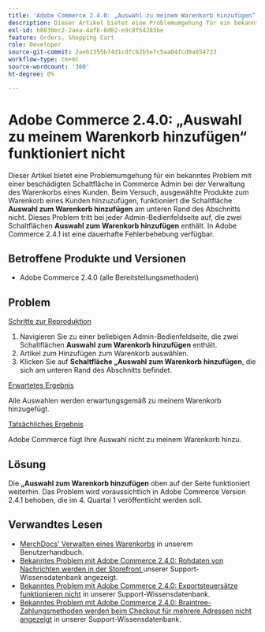 ```yaml
---
title: 'Adobe Commerce 2.4.0: „Auswahl zu meinem Warenkorb hinzufügen“ funktioniert nicht'
description: Dieser Artikel bietet eine Problemumgehung für ein bekanntes Problem mit einer beschädigten Schaltfläche in Commerce Admin bei der Verwaltung des Warenkorbs eines Kunden. Beim Versuch, ausgewählte Produkte zum Warenkorb eines Kunden hinzuzufügen, funktioniert die Schaltfläche **Auswahl zum Warenkorb hinzufügen** am unteren Rand des Abschnitts nicht. Dieses Problem tritt bei jeder Admin-Bedienfeldseite auf, die zwei Schaltflächen **Auswahl zum Warenkorb hinzufügen** enthält. In Adobe Commerce 2.4.1 ist eine dauerhafte Fehlerbehebung verfügbar.
exl-id: b0830ec2-2aea-4afb-8d02-e9c8f54283be
feature: Orders, Shopping Cart
role: Developer
source-git-commit: 2aeb2355b74d1cdfc62b5e7c5aa04fcd0a654733
workflow-type: tm+mt
source-wordcount: '360'
ht-degree: 0%

---
```


# Adobe Commerce 2.4.0: „Auswahl zu meinem Warenkorb hinzufügen“ funktioniert nicht

Dieser Artikel bietet eine Problemumgehung für ein bekanntes Problem mit einer beschädigten Schaltfläche in Commerce Admin bei der Verwaltung des Warenkorbs eines Kunden. Beim Versuch, ausgewählte Produkte zum Warenkorb eines Kunden hinzuzufügen, funktioniert die Schaltfläche **Auswahl zum Warenkorb hinzufügen** am unteren Rand des Abschnitts nicht. Dieses Problem tritt bei jeder Admin-Bedienfeldseite auf, die zwei Schaltflächen **Auswahl zum Warenkorb hinzufügen** enthält. In Adobe Commerce 2.4.1 ist eine dauerhafte Fehlerbehebung verfügbar.

## Betroffene Produkte und Versionen

* Adobe Commerce 2.4.0 (alle Bereitstellungsmethoden)

## Problem

<u>Schritte zur Reproduktion</u>

1. Navigieren Sie zu einer beliebigen Admin-Bedienfeldseite, die zwei Schaltflächen **Auswahl zum Warenkorb hinzufügen** enthält.
1. Artikel zum Hinzufügen zum Warenkorb auswählen.
1. Klicken Sie auf **Schaltfläche „Auswahl zum Warenkorb hinzufügen**, die sich am unteren Rand des Abschnitts befindet.

<u>Erwartetes Ergebnis</u>

Alle Auswahlen werden erwartungsgemäß zu meinem Warenkorb hinzugefügt.

<u>Tatsächliches Ergebnis</u>

Adobe Commerce fügt Ihre Auswahl nicht zu meinem Warenkorb hinzu.

## Lösung

Die **„Auswahl zum Warenkorb hinzufügen** oben auf der Seite funktioniert weiterhin. Das Problem wird voraussichtlich in Adobe Commerce Version 2.4.1 behoben, die im 4. Quartal 1 veröffentlicht werden soll.

## Verwandtes Lesen

* [MerchDocs&#39; Verwalten eines Warenkorbs](https://experienceleague.adobe.com/en/docs/commerce-admin/stores-sales/point-of-purchase/assist/shopping-assisted-cart-manage) in unserem Benutzerhandbuch.
* [Bekanntes Problem mit Adobe Commerce 2.4.0: Rohdaten von Nachrichten werden in der Storefront ](/help/troubleshooting/storefront/magento-2-4-0-issue-storefront-raw-message-data-display.md) unserer Support-Wissensdatenbank angezeigt.
* [Bekanntes Problem mit Adobe Commerce 2.4.0: Exportsteuersätze funktionieren nicht](/help/troubleshooting/miscellaneous/magento-2-4-0-known-issue-export-tax-rates-does-not-work.md) in unserer Support-Wissensdatenbank.
* [Bekanntes Problem mit Adobe Commerce 2.4.0: Braintree-Zahlungsmethoden werden beim Checkout für mehrere Adressen nicht angezeigt](/help/troubleshooting/payments/magento-2-4-0-braintree-not-in-multiple-addresses-checkout.md) in unserer Support-Wissensdatenbank.
